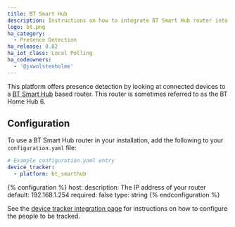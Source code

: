 ```yaml
---
title: BT Smart Hub
description: Instructions on how to integrate BT Smart Hub router into Home Assistant.
logo: bt.png
ha_category:
  - Presence Detection
ha_release: 0.82
ha_iot_class: Local Polling
ha_codeowners:
  - '@jxwolstenholme'
---
```


This platform offers presence detection by looking at connected devices to a [BT Smart Hub](https://en.wikipedia.org/wiki/BT_Smart_Hub) based router.
This router is sometimes referred to as the BT Home Hub 6.

## Configuration

To use a BT Smart Hub router in your installation, add the following to your `configuration.yaml` file:

```yaml
# Example configuration.yaml entry
device_tracker:
  - platform: bt_smarthub
```

{% configuration %}
host:
  description: The IP address of your router
  default: 192.168.1.254
  required: false
  type: string
{% endconfiguration %}

See the [device tracker integration page](/integrations/device_tracker/) for instructions on how to configure the people to be tracked.

